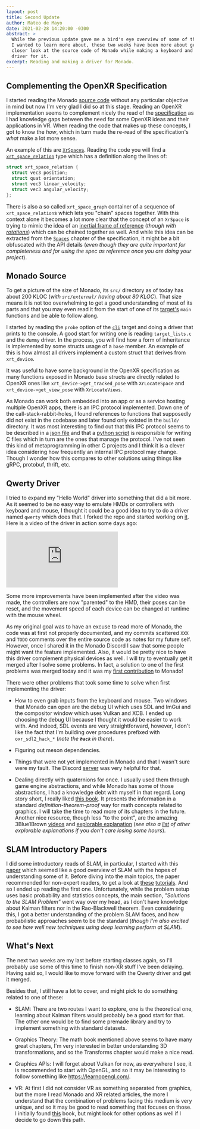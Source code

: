 ```yaml
---
layout: post
title: Second Update
author: Mateo de Mayo
date: 2021-02-28 14:20:00 -0300
abstract: >
  While the previous update gave me a bird's eye overview of some of the topics
  I wanted to learn more about, these two weeks have been more about getting a
  closer look at the source code of Monado while making a keyboard and mouse
  driver for it.
excerpt: Reading and making a driver for Monado.
---
```


## Complementing the OpenXR Specification

I started reading the Monado [source code][monado-repo] without any particular
objective in mind but now I'm very glad I did so at this stage. Reading an
OpenXR implementation seems to complement nicely the read of the
[specification][oxr-spec] as I had knowledge gaps between the need for some
OpenXR ideas and their applications in VR. When reading the code that makes up
these concepts, I got to know the *how*, which in turn made the re-read of the
specification's *what* make a lot more sense.

An example of this are [`XrSpace`s][oxr-spaces]. Reading the code you will find
a [`xrt_space_relation`][xrt_space_relation] type which has a definition along
the lines of:

```cpp
struct xrt_space_relation {
  struct vec3 position;
  struct quat orientation;
  struct vec3 linear_velocity;
  struct vec3 angular_velocity;
};
```

There is also a so called `xrt_space_graph` container of a sequence of
`xrt_space_relation`s which lets you "chain" spaces together. With this context
alone it becomes a lot more clear that the concept of an `XrSpace` is trying to
mimic the idea of an [inertial frame of reference][ifr-wikipedia] (*though with
[rotations][rrf-wikipedia]*) which can be chained together as well. And while
this idea can be extracted from the [`Spaces`][oxr-spaces-chapter] chapter of
the specification, it might be a bit obfuscated with the API details (*even
though they are quite important for completeness and for using the spec as
reference once you are doing your project*).

## Monado Source

To get a picture of the size of Monado, its `src/` directory as of today has
about 200 KLOC (*with `src/external/` having about 80 KLOC*). That size means it
is not too overwhelming to get a good understanding of most of its parts and
that you may even read it from the start of one of its
[target's][monado-targets] `main` functions and be able to follow along.

I started by reading the `probe` option of the [`cli`][monado-cli] target and
doing a driver that prints to the console. A good start for writing one is
reading `target_lists.c` and the `dummy` driver. In the process, you will find
how a form of inheritance is implemented by some structs usage of a `base`
member. An example of this is how almost all drivers implement a custom struct
that derives from `xrt_device`.

It was useful to have some background in the OpenXR specification as many
functions exposed in Monado base structs are directly related to OpenXR ones
like `xrt_device->get_tracked_pose` with `XrLocateSpace` and
`xrt_device->get_view_pose` with `XrLocateViews`.

As Monado can work both embedded into an app or as a service hosting multiple
OpenXR apps, there is an IPC protocol implemented. Down one of the
call-stack-rabbit-holes, I found references to functions that supposedly did not
exist in the codebase and later found only existed in the `build/` directory. It
was most interesting to find out that this IPC protocol seems to be described in
a [json file][monado-ipc-json] and that a [python script][monado-ipc-py] is
responsible for writing C files which in turn are the ones that manage the
protocol. I've not seen this kind of metaprogramming in other C projects and I
think it is a clever idea considering how frequently an internal IPC protocol
may change. Though I wonder how this compares to other solutions using things
like gRPC, protobuf, thrift, etc.

## Qwerty Driver

I tried to expand my "Hello World" driver into something that did a bit more. As
it seemed to be no easy way to emulate HMDs or controllers with keyboard and
mouse, I thought it could be a good idea to try to do a driver named `qwerty`
which does that. I forked the repo and started working on [it][qwerty]. Here is
a video of the driver in action some days ago:

<div class="youtube-video"><iframe
  frameborder="0" allowfullscreen
  src="https://www.youtube-nocookie.com/embed/5PFXiaS8C6k"
  allow="accelerometer; autoplay; clipboard-write; encrypted-media; gyroscope; picture-in-picture"
></iframe></div>

Some more improvements have been implemented after the video was made, the
controllers are now "parented" to the HMD, their poses can be reset, and the
movement speed of each device can be changed at runtime with the mouse wheel.

As my original goal was to have an excuse to read more of Monado, the code was
at first not properly documented, and my commits scattered `XXX` and `TODO`
comments over the entire source code as notes for my future self. However, once
I shared it in the Monado Discord I saw that some people might want the feature
implemented. Also, it would be pretty nice to have this driver complement
physical devices as well. I will try to eventually get it merged after I solve
some problems. In fact, a solution to one of the first problems was merged today
and it was my [first contribution][first-contrib] to Monado!

There were other problems that took some time to solve when first implementing
the driver:

- How to even grab inputs from the keyboard and mouse. Two windows that Monado
  can open are the debug UI which uses SDL and ImGui and the compositor window
  which uses Vulkan and XCB. I ended up choosing the debug UI because I thought
  it would be easier to work with. And indeed, SDL events are very
  straightforward, however, I don't like the fact that I'm building over
  procedures prefixed with `oxr_sdl2_hack_*` (*note the **`hack`** in there*).

- Figuring out meson dependencies.

- Things that were not yet implemented in Monado and that I wasn't sure were my
  fault. The Discord [server][monado-discord] was very helpful for that.

- Dealing directly with quaternions for once. I usually used them through game
  engine abstractions, and while Monado has some of those abstractions, I had a
  knowledge debt with myself in that regard. Long story short, I really liked
  [this book][book-graphics-math]. It presents the information in a standard
  *definition-theorem-proof* way for math concepts related to graphics. I will
  take the time to read more of its chapters in the future. Another nice
  resource, though less "to the point", are the amazing 3Blue1Brown
  [videos][3b1b-video] and [explorable explanation][3b1b-page] (*see also a
  [list][explorables] of other explorable explanations if you don't care losing
  some hours*).

## SLAM Introductory Papers

I did some introductory reads of SLAM, in particular, I started with this
[paper][slam-overview] which seemed like a good overview of SLAM with the hopes
of understanding some of it. Before diving into the main topics, the paper
recommended for non-expert readers, to get a look at [these][slam-tutorial-1]
[tutorials][slam-tutorial-2]. And so I ended up reading the first one.
Unfortunately, while the problem setup uses basic probability and statistics
concepts, the main section, *"Solutions to the SLAM Problem"* went way over my
head, as I don't have knowledge about Kalman filters nor in the Rao-Blackwell
theorem. Even considering this, I got a better understanding of the problem SLAM
faces, and how probabilistic approaches seem to be the standard (*though I'm
also excited to see how well new techniques using deep learning perform at
SLAM*).

## What's Next

The next two weeks are my last before starting classes again, so I'll probably
use some of this time to finish non-XR stuff I've been delaying. Having said so,
I would like to move forward with the Qwerty driver and get it merged.

Besides that, I still have a lot to cover, and might pick to do something
related to one of these:

- SLAM: There are two routes I want to explore, one is the theoretical one,
  learning about Kalman filters would probably be a good start for that. The
  other one would be to find some premade library and try to implement something
  with standard datasets.

- Graphics Theory: The math book mentioned above seems to have many great
  chapters, I'm very interested in better understanding 3D transformations, and
  so the Transforms chapter would make a nice read.

- Graphics APIs: I will forget about Vulkan for now, as everywhere I see, it is
  recommended to start with OpenGL, and so it may be interesting to follow
  something like <https://learnopengl.com/>.

- VR: At first I did not consider VR as something separated from graphics, but
  the more I read Monado and XR related articles, the more I understand that the
  combination of problems facing this medium is very unique, and so it may be
  good to read something that focuses on those. I initially found
  [this][vr-book] book, but might look for other options as well if I decide to
  go down this path.

[monado-repo]: https://gitlab.freedesktop.org/monado/monado
[oxr-spec]: https://www.khronos.org/registry/OpenXR/specs/1.0/html/xrspec.html
[oxr-spaces]: https://www.khronos.org/registry/OpenXR/specs/1.0/html/xrspec.html#XrSpace
[xrt_space_relation]: https://gitlab.freedesktop.org/monado/monado/-/blob/116d77f52e985b5f81670ad270657250c5582535/src/xrt/include/xrt/xrt_defines.h#L367
[rrf-wikipedia]: https://en.wikipedia.org/wiki/Rotating_reference_frame
[ifr-wikipedia]: https://en.wikipedia.org/wiki/Inertial_frame_of_reference
[oxr-spaces-chapter]: https://www.khronos.org/registry/OpenXR/specs/1.0/html/xrspec.html#spaces

[monado-targets]: https://monado.pages.freedesktop.org/monado/md_targets.html
[monado-cli]: https://gitlab.freedesktop.org/monado/monado/-/blob/116d77f52e985b5f81670ad270657250c5582535/src/xrt/targets/cli/cli_main.c#L40
[monado-ipc-json]: https://gitlab.freedesktop.org/monado/monado/-/blob/116d77f52e985b5f81670ad270657250c5582535/src/xrt/ipc/shared/proto.json
[monado-ipc-py]: https://gitlab.freedesktop.org/monado/monado/-/blob/116d77f52e985b5f81670ad270657250c5582535/src/xrt/ipc/shared/proto.py

[qwerty]: https://github.com/mateosss/monado/tree/f03d763bdf9eb884e766d9b09a7b74675555bfa2/src/xrt/drivers/qwerty
[monado-discord]: https://discord.gg/8RkJgRJ
[explorables]: https://explorabl.es/all/
[3b1b-page]: https://eater.net/quaternions
[3b1b-video]: https://www.youtube.com/watch?v=d4EgbgTm0Bg
[book-graphics-math]: https://www.mathfor3dgameprogramming.com/
[first-contrib]: https://gitlab.freedesktop.org/monado/monado/-/merge_requests/699

[slam-overview]: https://arxiv.org/pdf/1606.05830.pdf
[slam-tutorial-1]: http://www-personal.acfr.usyd.edu.au/tbailey/papers/slamtute1.pdf
[slam-tutorial-2]: http://www-personal.acfr.usyd.edu.au/tbailey/papers/slamtute2.pdf

[vr-book]: http://lavalle.pl/vr/
